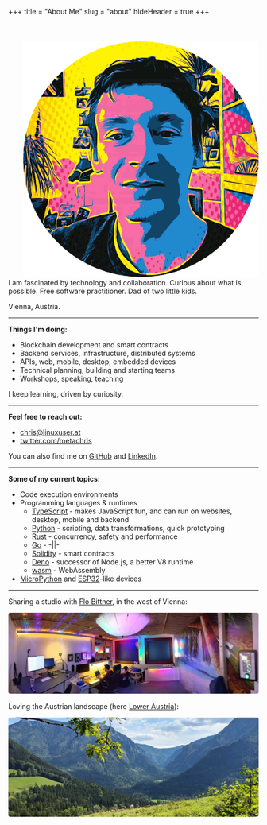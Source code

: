 +++
title = "About Me"
slug = "about"
hideHeader = true
+++

<br>
<br>
<div class="avatar" style="float: right; margin-left: 30px; margin-top:4px;">
    <img src="/images/profile2-round.png" alt="profile pic" />
</div>

I am fascinated by technology and collaboration. Curious about what is possible. Free software practitioner.
Dad of two little kids.

Vienna, Austria.

<hr style="overflow:auto;">

**Things I'm doing:**

* Blockchain development and smart contracts
* Backend services, infrastructure, distributed systems
* APIs, web, mobile, desktop, embedded devices
* Technical planning, building and starting teams
* Workshops, speaking, teaching

I keep learning, driven by curiosity.

---

**Feel free to reach out:**

* [chris@linuxuser.at](mailto:chris@linuxuser.at)
* [twitter.com/metachris](https://twitter.com/metachris)


You can also find me on [GitHub](https://github.com/metachris) and [LinkedIn](https://linkedin.com/in/metachris).

---

**Some of my current topics:**

* Code execution environments
* Programming languages & runtimes
  * [TypeScript](https://www.typescriptlang.org/) - makes JavaScript fun, and can run on websites, desktop, mobile and backend
  * [Python](https://www.python.org/) - scripting, data transformations, quick prototyping
  * [Rust](https://www.rust-lang.org/) - concurrency, safety and performance
  * [Go](https://golang.org/) - -||-
  * [Solidity](https://docs.soliditylang.org/) - smart contracts
  * [Deno](https://deno.land/) - successor of Node.js, a better V8 runtime
  * [wasm](https://webassembly.org/) - WebAssembly
* [MicroPython](http://micropython.org/) and [ESP32](https://en.wikipedia.org/wiki/ESP32)-like devices

---

Sharing a studio with <a href="https://twitter.com/overflo">Flo Bittner</a>, in the west of Vienna:

<img src="../images/spacebar.pano.jpg" style="border-radius:4px;" alt="the office">

Loving the Austrian landscape (here [Lower Austria](http://maps.google.com/?q=lunz%20am%20see,%20lower%20austria)):

<img src="../images/nature.jpg" style="border-radius:4px; margin-bottom:0px;" alt="alpine nature">

